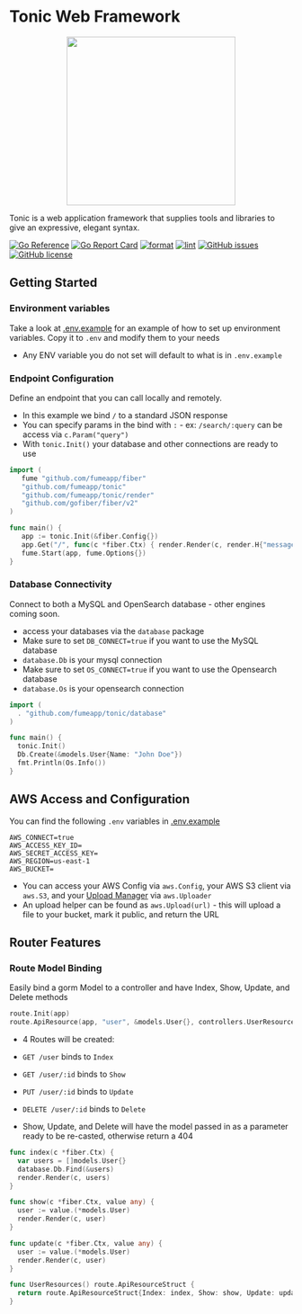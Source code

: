 
# Tonic Web Framework

<p align="center">
  <img src="https://raw.githubusercontent.com/fumeapp/tonic/main/tonic.jpg" width="300" />
</p>

Tonic is a web application framework that supplies tools and libraries to give an expressive, elegant syntax.

[![Go Reference](https://pkg.go.dev/badge/github.com/fumeapp/tonic.svg)](https://pkg.go.dev/github.com/fumeapp/tonic)
[![Go Report Card](https://goreportcard.com/badge/github.com/fumeapp/tonic)](https://goreportcard.com/report/github.com/fumeapp/tonic)
[![format](https://github.com/fumeapp/tonic/actions/workflows/format.yml/badge.svg)](https://github.com/fumeapp/tonic/actions/workflows/format.yml)
[![lint](https://github.com/fumeapp/tonic/actions/workflows/lint.yml/badge.svg)](https://github.com/fumeapp/tonic/actions/workflows/lint.yml)
[![GitHub issues](https://img.shields.io/github/issues/fumeapp/tonic)](https://github.com/fumeapp/tonic/issues)
[![GitHub license](https://img.shields.io/github/license/fumeapp/tonic)](https://github.com/fumeapp/tonic/blob/main/license)

## Getting Started

### Environment variables

Take a look at [.env.example](https://github.com/fumeapp/tonic/blob/main/.env.example) for an example of how to set up environment variables. Copy it to `.env` and modify them to your needs
* Any ENV variable you do not set will default to what is in `.env.example`


### Endpoint Configuration
Define an endpoint that you can call locally and remotely.
* In this example we bind `/` to a standard JSON response
* You can specify params in the bind with `:` - ex: `/search/:query` can be access via `c.Param("query")`
* With `tonic.Init()` your database and other connections are ready to use

```go
import (
   fume "github.com/fumeapp/fiber"
   "github.com/fumeapp/tonic"
   "github.com/fumeapp/tonic/render"
   "github.com/gofiber/fiber/v2"
)

func main() {
   app := tonic.Init(&fiber.Config{})
   app.Get("/", func(c *fiber.Ctx) { render.Render(c, render.H{"message": "Hello World"}) })
   fume.Start(app, fume.Options{})
}
```

### Database Connectivity
Connect to both a MySQL and OpenSearch database - other engines coming soon.
* access your databases via the `database` package
* Make sure to set `DB_CONNECT=true` if you want to use the MySQL database
* `database.Db` is your mysql connection
* Make sure to set `OS_CONNECT=true` if you want to use the Opensearch database
* `database.Os` is your opensearch connection

```go
import (
  . "github.com/fumeapp/tonic/database"
)

func main() {
  tonic.Init()
  Db.Create(&models.User{Name: "John Doe"})
  fmt.Println(Os.Info())
}
```

## AWS Access and Configuration
You can find the following `.env` variables in [.env.example](https://github.com/fumeapp/tonic/blob/main/.env.example)

```
AWS_CONNECT=true
AWS_ACCESS_KEY_ID=
AWS_SECRET_ACCESS_KEY=
AWS_REGION=us-east-1
AWS_BUCKET=
```
* You can access your AWS Config via `aws.Config`, your AWS S3 client via `aws.S3`, and your [Upload Manager](https://pkg.go.dev/github.com/aws/aws-sdk-go-v2/feature/s3/manager) via `aws.Uploader`
* An upload helper can be found as `aws.Upload(url)` - this will upload a file to your bucket, mark it public, and return the URL

## Router Features
### Route Model Binding

Easily bind a gorm Model to a controller and have Index, Show, Update, and Delete methods

```go
route.Init(app)
route.ApiResource(app, "user", &models.User{}, controllers.UserResources())
```
* 4 Routes will be created:
* `GET /user` binds to `Index`
* `GET /user/:id` binds to `Show`
* `PUT /user/:id` binds to `Update`
* `DELETE /user/:id` binds to `Delete`

* Show, Update, and Delete will have the model passed in as a parameter ready to be re-casted, otherwise return a 404

```go
func index(c *fiber.Ctx) {
  var users = []models.User{}
  database.Db.Find(&users)
  render.Render(c, users)
}

func show(c *fiber.Ctx, value any) {
  user := value.(*models.User)
  render.Render(c, user)
}

func update(c *fiber.Ctx, value any) {
  user := value.(*models.User)
  render.Render(c, user)
}

func UserResources() route.ApiResourceStruct {
  return route.ApiResourceStruct{Index: index, Show: show, Update: update}
}
```